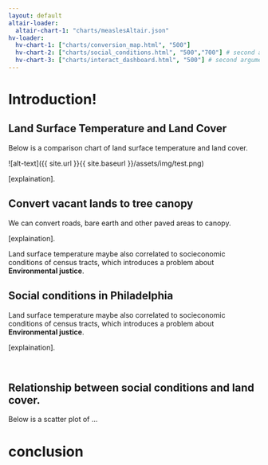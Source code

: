 ```yaml
---
layout: default
altair-loader:
  altair-chart-1: "charts/measlesAltair.json"
hv-loader:
  hv-chart-1: ["charts/conversion_map.html", "500"] 
  hv-chart-2: ["charts/social_conditions.html", "500","700"] # second argument is the desired height
  hv-chart-3: ["charts/interact_dashboard.html", "500"] # second argument is the desired height
---
```


# Introduction!

## Land Surface Temperature and Land Cover

Below is a comparison chart of land surface temperature and land cover.

![alt-text]({{ site.url }}{{ site.baseurl }}/assets/img/test.png)

[explaination]. 

## Convert vacant lands to tree canopy

We can convert roads, bare earth and other paved areas to canopy. 

<div id="hv-chart-1"></div>

[explaination]. 

Land surface temperature maybe also correlated to socieconomic conditions of census tracts, which introduces a problem about **Environmental justice**.

## Social conditions in Philadelphia

Land surface temperature maybe also correlated to socieconomic conditions of census tracts, which introduces a problem about **Environmental justice**.

<div id="hv-chart-2"></div>

[explaination]. 

<br/>

## Relationship between social conditions and land cover.

Below is a scatter plot of ...

<div id="hv-chart-3"></div>


# conclusion
